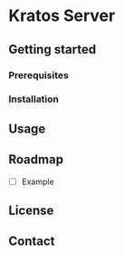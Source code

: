 # Kratos Server

## Getting started

### Prerequisites
### Installation

## Usage

## Roadmap
- [ ] Example

## License

## Contact

